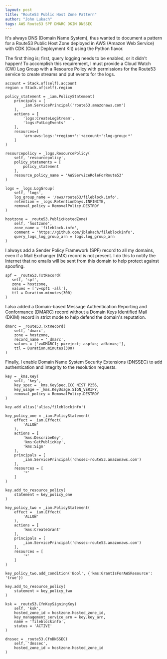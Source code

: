 ```yaml
---
layout: post
title: "Route53 Public Host Zone Pattern"
author: "John Lukach"
tags: AWS Route53 SPF DMARC DKIM DNSSEC
---
```


It's always DNS (Domain Name System), thus wanted to document a pattern for a Route53 Public Host Zone deployed in AWS (Amazon Web Service) with CDK (Cloud Deployment Kit) using the Python flavor.

The first thing is; first, query logging needs to be enabled, or it didn't happen! To accomplish this requirement, I must provide a Cloud Watch (CW) Log Group with a Resource Policy with permissions for the Route53 service to create streams and put events for the logs.

```
account = Stack.of(self).account
region = Stack.of(self).region
        
policy_statement = _iam.PolicyStatement(
    principals = [
        _iam.ServicePrincipal('route53.amazonaws.com')
    ],
    actions = [
        'logs:CreateLogStream',
        'logs:PutLogEvents'
    ],
    resources=[
        'arn:aws:logs:'+region+':'+account+':log-group:*'
    ]
)

resourcepolicy = _logs.ResourcePolicy(
    self, 'resourcepolicy',
    policy_statements = [
        policy_statement
    ],
    resource_policy_name = 'AWSServiceRoleForRoute53'
)

logs = _logs.LogGroup(
    self, 'logs',
    log_group_name = '/aws/route53/fileblock.info',
    retention = _logs.RetentionDays.INFINITE,
    removal_policy = RemovalPolicy.DESTROY
)

hostzone = _route53.PublicHostedZone(
    self, 'hostzone', 
    zone_name = 'fileblock.info',
    comment = 'https://github.com/jblukach/fileblockinfo',
    query_logs_log_group_arn = logs.log_group_arn
)
```

I always add a Sender Policy Framework (SPF) record to all my domains, even if a Mail Exchanger (MX) record is not present. I do this to notify the Internet that no emails will be sent from this domain to help protect against spoofing.

 ```
 spf = _route53.TxtRecord(
    self, 'spf',
    zone = hostzone,
    values = ['v=spf1 -all'],
    ttl = Duration.minutes(300)
)
```

I also added a Domain-based Message Authentication Reporting and Conformance (DMARC) record without a Domain Keys Identified Mail (DKIM) record in strict mode to help defend the domain's reputation. 

```
dmarc = _route53.TxtRecord(
    self, 'dmarc',
    zone = hostzone,
    record_name = '_dmarc',
    values = ['v=DMARC1; p=reject; aspf=s; adkim=s;'],
    ttl = Duration.minutes(300)
)
```

Finally, I enable Domain Name System Security Extensions (DNSSEC) to add authentication and integrity to the resolution requests.

```
key = _kms.Key(
    self, 'key',
    key_spec = _kms.KeySpec.ECC_NIST_P256,
    key_usage = _kms.KeyUsage.SIGN_VERIFY,
    removal_policy = RemovalPolicy.DESTROY
)

key.add_alias('alias/fileblockinfo')

key_policy_one = _iam.PolicyStatement(
    effect = _iam.Effect(
        'ALLOW'
    ),
    actions = [
        'kms:DescribeKey',
        'kms:GetPublicKey',
        'kms:Sign'
    ],
    principals = [
        _iam.ServicePrincipal('dnssec-route53.amazonaws.com')
    ],
    resources = [
        '*'
    ]
)

key.add_to_resource_policy(
    statement = key_policy_one
)

key_policy_two = _iam.PolicyStatement(
    effect = _iam.Effect(
        'ALLOW'
    ),
    actions = [
        'kms:CreateGrant'
    ],
    principals = [
        _iam.ServicePrincipal('dnssec-route53.amazonaws.com')
    ],
    resources = [
        '*'
    ]
)

key_policy_two.add_condition('Bool', {'kms:GrantIsForAWSResource': 'true'})

key.add_to_resource_policy(
    statement = key_policy_two
)

ksk = _route53.CfnKeySigningKey(
    self, 'ksk',
    hosted_zone_id = hostzone.hosted_zone_id,
    key_management_service_arn = key.key_arn,
    name = 'fileblockinfo',
    status = 'ACTIVE'
)

dnssec = _route53.CfnDNSSEC(
    self, 'dnssec',
    hosted_zone_id = hostzone.hosted_zone_id
)
```